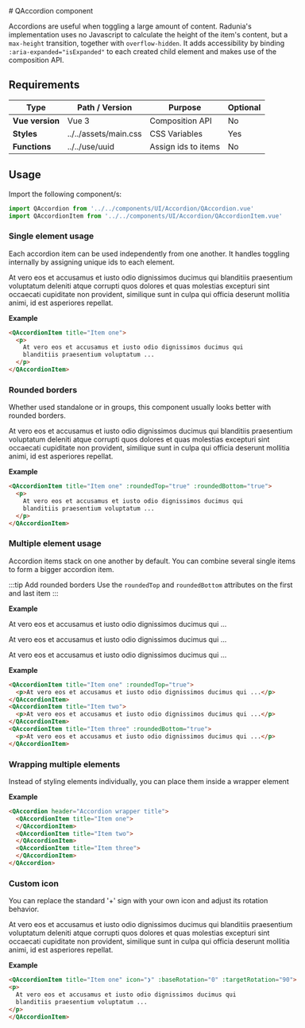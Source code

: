 <script setup>
import QAccordion from '../../components/UI/Accordion/QAccordion.vue'
import QAccordionItem from '../../components/UI/Accordion/QAccordionItem.vue'
import QThemeButton from '../../components/UI/Theme/QThemeButton.vue'
</script>

<style>
@import '../../assets/main.css'
</style>


<QThemeButton style="float: right;" />
# QAccordion component

Accordions are useful when toggling a large amount of content. Radunia's implementation uses no Javascript to calculate the height of the item's content, but a `max-height` transition, together with `overflow-hidden`. It adds accessibility by binding `:aria-expanded="isExpanded"` to each created child element and makes use of the composition API.

## Requirements

| Type            | Path / Version        | Purpose             | Optional |
| --------------- | --------------------- | ------------------- | -------- |
| **Vue version** | Vue 3                 | Composition API     | No       |
| **Styles**      | ../../assets/main.css | CSS Variables       | Yes      |
| **Functions**   | ../../use/uuid        | Assign ids to items | No       |

## Usage

Import the following component/s:

```javascript
import QAccordion from '../../components/UI/Accordion/QAccordion.vue'
import QAccordionItem from '../../components/UI/Accordion/QAccordionItem.vue'
```

### Single element usage

Each accordion item can be used independently from one another. It handles toggling internally by assigning unique ids to each element.

<QAccordionItem title="Item one">
  <p>
    At vero eos et accusamus et iusto odio dignissimos ducimus qui
    blanditiis praesentium voluptatum deleniti atque corrupti quos dolores
    et quas molestias excepturi sint occaecati cupiditate non provident,
    similique sunt in culpa qui officia deserunt mollitia animi, id est
    asperiores repellat.
  </p>
</QAccordionItem>

**Example**

```html
<QAccordionItem title="Item one">
  <p>
    At vero eos et accusamus et iusto odio dignissimos ducimus qui
    blanditiis praesentium voluptatum ...
  </p>
</QAccordionItem>
```

### Rounded borders

Whether used standalone or in groups, this component usually looks better with rounded borders.

<QAccordionItem title="Item one" :roundedTop="true" :roundedBottom="true">
  <p>
    At vero eos et accusamus et iusto odio dignissimos ducimus qui
    blanditiis praesentium voluptatum deleniti atque corrupti quos dolores
    et quas molestias excepturi sint occaecati cupiditate non provident,
    similique sunt in culpa qui officia deserunt mollitia animi, id est
    asperiores repellat.
  </p>
</QAccordionItem>

**Example**

```html
<QAccordionItem title="Item one" :roundedTop="true" :roundedBottom="true">
  <p>
    At vero eos et accusamus et iusto odio dignissimos ducimus qui
    blanditiis praesentium voluptatum ...
  </p>
</QAccordionItem>
```


### Multiple element usage

Accordion items stack on one another by default. You can combine several single items to form a bigger accordion item.

:::tip Add rounded borders
Use the `roundedTop` and `roundedBottom` attributes on the first and last item
:::

**Example**

<QAccordionItem title="Item one" :roundedTop="true">
  <p>At vero eos et accusamus et iusto odio dignissimos ducimus qui ...</p>
</QAccordionItem>
<QAccordionItem title="Item two">
  <p>At vero eos et accusamus et iusto odio dignissimos ducimus qui ...</p>
</QAccordionItem>
<QAccordionItem title="Item three" :roundedBottom="true">
  <p>At vero eos et accusamus et iusto odio dignissimos ducimus qui ...</p>
</QAccordionItem>

**Example**

```html {1,7}
<QAccordionItem title="Item one" :roundedTop="true">
  <p>At vero eos et accusamus et iusto odio dignissimos ducimus qui ...</p>
</QAccordionItem>
<QAccordionItem title="Item two">
  <p>At vero eos et accusamus et iusto odio dignissimos ducimus qui ...</p>
</QAccordionItem>
<QAccordionItem title="Item three" :roundedBottom="true">
  <p>At vero eos et accusamus et iusto odio dignissimos ducimus qui ...</p>
</QAccordionItem>
```

### Wrapping multiple elements

Instead of styling elements individually, you can place them inside a wrapper element

<QAccordion header="Accordion wrapper title">
  <QAccordionItem title="Item one">
  </QAccordionItem>
  <QAccordionItem title="Item two">
  </QAccordionItem>
  <QAccordionItem title="Item three">
  </QAccordionItem>
</QAccordion>

**Example**

```html {1}
<QAccordion header="Accordion wrapper title">
  <QAccordionItem title="Item one">
  </QAccordionItem>
  <QAccordionItem title="Item two">
  </QAccordionItem>
  <QAccordionItem title="Item three">
  </QAccordionItem>
</QAccordion>
```

### Custom icon

You can replace the standard '+' sign with your own icon and adjust its rotation behavior.

<QAccordionItem title="Item one" icon="❯" :baseRotation="0" :targetRotation="90">
<p>
  At vero eos et accusamus et iusto odio dignissimos ducimus qui
  blanditiis praesentium voluptatum deleniti atque corrupti quos dolores
  et quas molestias excepturi sint occaecati cupiditate non provident,
  similique sunt in culpa qui officia deserunt mollitia animi, id est
  asperiores repellat.
</p>
</QAccordionItem>

**Example**

```html {1}
<QAccordionItem title="Item one" icon="❯" :baseRotation="0" :targetRotation="90">
<p>
  At vero eos et accusamus et iusto odio dignissimos ducimus qui
  blanditiis praesentium voluptatum ...
</p>
</QAccordionItem>
```